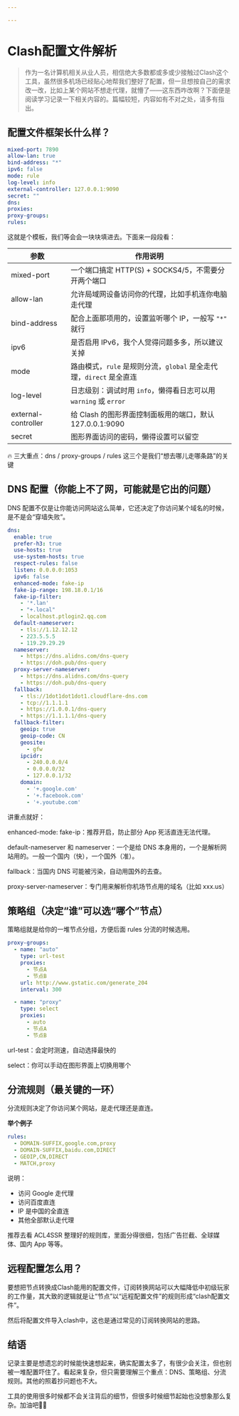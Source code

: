 ```yaml
---

---
```


# Clash配置文件解析

> 作为一名计算机相关从业人员，相信绝大多数都或多或少接触过Clash这个工具，虽然很多机场已经贴心地帮我们整好了配置，但一旦想按自己的需求改一改，比如上某个网站不想走代理，就懵了——这东西咋改啊？下面便是阅读学习记录一下相关内容的。篇幅较短，内容如有不对之处，请多有指出。

## 配置文件框架长什么样？

```yml
mixed-port: 7890
allow-lan: true
bind-address: "*"
ipv6: false
mode: rule
log-level: info
external-controller: 127.0.0.1:9090
secret: ""
dns:
proxies:
proxy-groups:
rules:
```
这就是个模板，我们等会会一块块填进去。下面来一段段看：

| 参数                  | 作用说明                                           |
| ------------------- | ---------------------------------------------- |
| mixed-port          | 一个端口搞定 HTTP(S) + SOCKS4/5，不需要分开两个端口           |
| allow-lan           | 允许局域网设备访问你的代理，比如手机连你电脑走代理                      |
| bind-address        | 配合上面那项用的，设置监听哪个 IP，一般写 `"*"` 就行                |
| ipv6                | 是否启用 IPv6，我个人觉得问题多多，所以建议关掉                     |
| mode                | 路由模式，`rule` 是规则分流，`global` 是全走代理，`direct` 是全直连 |
| log-level           | 日志级别：调试时用 `info`，懒得看日志可以用 `warning` 或 `error`  |
| external-controller | 给 Clash 的图形界面控制面板用的端口，默认 127.0.0.1:9090        |
| secret              | 图形界面访问的密码，懒得设置可以留空                             |

🔥 三大重点：dns / proxy-groups / rules  这三个是我们“想去哪儿走哪条路”的关键

##  DNS 配置（你能上不了网，可能就是它出的问题）

DNS 配置不仅是让你能访问网站这么简单，它还决定了你访问某个域名的时候，是不是会“穿墙失败”。

```yml
dns:
  enable: true
  prefer-h3: true
  use-hosts: true
  use-system-hosts: true
  respect-rules: false
  listen: 0.0.0.0:1053
  ipv6: false
  enhanced-mode: fake-ip
  fake-ip-range: 198.18.0.1/16
  fake-ip-filter:
    - '*.lan'
    - "+.local"
    - localhost.ptlogin2.qq.com
  default-nameserver:
    - tls://1.12.12.12
    - 223.5.5.5
    - 119.29.29.29
  nameserver:
    - https://dns.alidns.com/dns-query
    - https://doh.pub/dns-query
  proxy-server-nameserver:
    - https://dns.alidns.com/dns-query
    - https://doh.pub/dns-query
  fallback:
    - tls://1dot1dot1dot1.cloudflare-dns.com
    - tcp://1.1.1.1
    - https://1.0.0.1/dns-query
    - https://1.1.1.1/dns-query
  fallback-filter:
    geoip: true
    geoip-code: CN
    geosite:
      - gfw
    ipcidr:
      - 240.0.0.0/4
      - 0.0.0.0/32
      - 127.0.0.1/32
    domain:
      - '+.google.com'
      - '+.facebook.com'
      - '+.youtube.com'
```

讲重点就好：

enhanced-mode: fake-ip：推荐开启，防止部分 App 死活直连无法代理。

default-nameserver 和 nameserver：一个是给 DNS 本身用的，一个是解析网站用的。一般一个国内（快），一个国外（准）。

fallback：当国内 DNS 可能被污染，自动用国外的去查。

proxy-server-nameserver：专门用来解析你机场节点用的域名（比如 xxx.us）

## 策略组（决定“谁”可以选“哪个”节点）

策略组就是给你的一堆节点分组，方便后面 rules 分流的时候选用。

```yml
proxy-groups:
  - name: "auto"
    type: url-test
    proxies:
      - 节点A
      - 节点B
    url: http://www.gstatic.com/generate_204
    interval: 300

  - name: "proxy"
    type: select
    proxies:
      - auto
      - 节点A
      - 节点B
```

url-test：会定时测速，自动选择最快的

select：你可以手动在图形界面上切换用哪个

## 分流规则（最关键的一环）

分流规则决定了你访问某个网站，是走代理还是直连。

**举个例子**
```yml
rules:
  - DOMAIN-SUFFIX,google.com,proxy
  - DOMAIN-SUFFIX,baidu.com,DIRECT
  - GEOIP,CN,DIRECT
  - MATCH,proxy

```
说明：
- 访问 Google 走代理
- 访问百度直连
- IP 是中国的全直连
- 其他全部默认走代理

推荐去看 ACL4SSR 整理好的规则库，里面分得很细，包括广告拦截、全球媒体、国内 App 等等。

## 远程配置怎么用？

要想把节点转换成Clash能用的配置文件，订阅转换网站可以大幅降低中初级玩家的工作量，其大致的逻辑就是让“节点”以“远程配置文件”的规则形成“clash配置文件”。

然后将配置文件导入clash中，这也是通过常见的订阅转换网站的思路。

## 结语

记录主要是想遗忘的时候能快速想起来，确实配置太多了，有很少会关注，但也别被一堆配置吓住了。看起来复杂，但只需要理解三个重点：DNS、策略组、分流规则。其他的照着抄问题也不大。

工具的使用很多时候都不会关注背后的细节，但很多时候细节起始也没想象那么复杂。加油吧💪🏻


